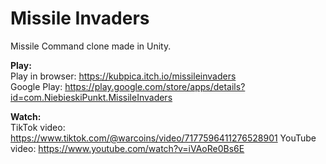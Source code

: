 # Missile Invaders
Missile Command clone made in Unity. 

**Play:** <br />
Play in browser: https://kubpica.itch.io/missileinvaders <br />
Google Play: https://play.google.com/store/apps/details?id=com.NiebieskiPunkt.MissileInvaders <br />

**Watch:** <br />
TikTok video: https://www.tiktok.com/@warcoins/video/7177596411276528901
YouTube video: https://www.youtube.com/watch?v=iVAoRe0Bs6E

